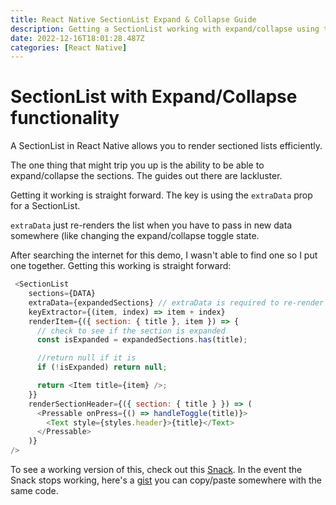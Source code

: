 ```yaml
---
title: React Native SectionList Expand & Collapse Guide
description: Getting a SectionList working with expand/collapse using the extraData prop and a Set data structure.
date: 2022-12-16T18:01:28.487Z
categories: [React Native]
---
```


# SectionList with Expand/Collapse functionality

A SectionList in React Native allows you to render sectioned lists efficiently.

The one thing that might trip you up is the ability to be able to expand/collapse the sections. The guides out there are lackluster.

Getting it working is straight forward. The key is using the `extraData` prop for a SectionList. 

`extraData` just re-renders the list when you have to pass in new data somewhere (like changing the expand/collapse toggle state.

After searching the internet for this demo, I wasn't able to find one so I put one together. Getting this working is straight forward:

```javascript
 <SectionList
    sections={DATA}
    extraData={expandedSections} // extraData is required to re-render the list when expandedSections changes
    keyExtractor={(item, index) => item + index}
    renderItem={({ section: { title }, item }) => {
      // check to see if the section is expanded
      const isExpanded = expandedSections.has(title);

      //return null if it is
      if (!isExpanded) return null;

      return <Item title={item} />;
    }}
    renderSectionHeader={({ section: { title } }) => (
      <Pressable onPress={() => handleToggle(title)}>
        <Text style={styles.header}>{title}</Text>
      </Pressable>
    )}
/>
```

To see a working version of this, check out this [Snack](https://snack.expo.dev/@peterpme/sectionlist-expand-and-collapse-example).
In the event the Snack stops working, here's a [gist](https://gist.github.com/peterpme/b818eca2b7faf0e06f2466ab3e84db62) you can copy/paste somewhere with the same code.
